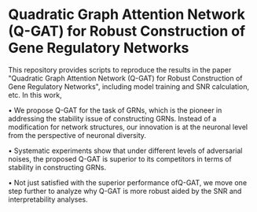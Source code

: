 Quadratic Graph Attention Network (Q-GAT) for Robust Construction of Gene Regulatory Networks
===
This repository provides scripts to reproduce the results in the paper "Quadratic Graph Attention Network (Q-GAT) for Robust Construction of Gene Regulatory Networks", including model training and SNR calculation, etc. In this work,

• We propose Q-GAT for the task of GRNs, which is the pioneer in addressing the stability issue of constructing GRNs. Instead of a modification for network structures, our innovation is at the neuronal level from the perspective of neuronal diversity.

• Systematic experiments show that under different levels of adversarial noises, the proposed Q-GAT is superior to its competitors in terms of stability in constructing GRNs.

• Not just satisfied with the superior performance ofQ-GAT, we move one step further to analyze why Q-GAT is more robust aided by the SNR and interpretability analyses.

